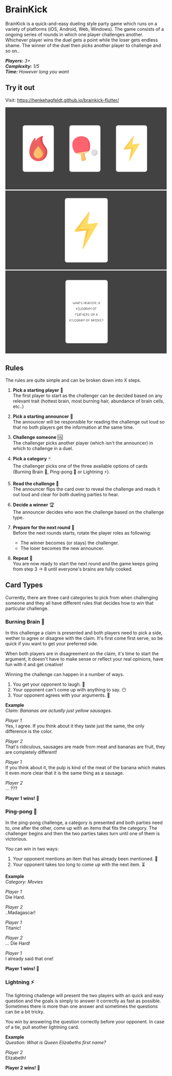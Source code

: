# BrainKick

BrainKick is a quick-and-easy dueling style party game which runs on a variety of platforms (iOS, Android, Web, Windows). The game consists of a ongoing series of rounds in which one player challenges another. Whichever player wins the duel gets a point while the loser gets endless shame. The winner of the duel then picks another player to challenge and so on..

***Players:** 3+*\
***Complexity:** 1/5*\
***Time:** However long you want*

## Try it out
Visit:
https://henkehagfeldt.github.io/brainkick-flutter/

![BrainKick Homescreen](readme_assets/brainkick_homescreen.png)
![Lightning Card](readme_assets/brainkick_lightning_chosen.png)
![Lightning Question](readme_assets/brainkick_lightning_prompt.png)



## Rules

The rules are quite simple and can be broken down into X steps.

1. **Pick a starting player** 🙋\
The first player to start as the challenger can be decided based on any relevant trait (hottest brain, most burning hair, abundance of brain cells, etc..)

2. **Pick a starting announcer** 🎤\
The announcer will be responsible for reading the challenge out loud so that no both players get the information at the same time.

3. **Challenge someone** 🆚\
The challenger picks another player (which isn't the announcer) in which to challenge in a duel.

4. **Pick a category** 🃏\
The challenger picks one of the three available options of cards (Burning Brain 🧠, Ping-pong 🏓 or Lightning ⚡).

5. **Read the challenge** 📢\
The announcer flips the card over to reveal the challenge and reads it out loud and clear for both dueling parties to hear.

6. **Decide a winner** 🏆\
The announcer decides who won the challenge based on the challenge type.

7. **Prepare for the next round** 🔀 \
Before the next rounds starts, rotate the player roles as following:
   * The winner becomes (or stays) the challenger.
   * The loser becomes the new announcer.

8. **Repeat** 🔁\
You are now ready to start the next round and the game keeps going from step 3 → 8 until everyone's brains are fully cooked.

## Card Types
Currently, there are three card categories to pick from when challenging someone and they all have different rules that decides how to win that particular challenge.

### Burning Brain 🧠
In this challenge a claim is presented and both players need to pick a side, wether to agree or disagree with the claim. It's first come first serve, so be quick if you want to get your preferred side.

When both players are in disagreement on the claim, it's time to start the argument, it doesn't have to make sense or reflect your real opinions, have fun with it and get creative!

Winning the challenge can happen in a number of ways.
1. You get your opponent to laugh. 🤣
2. Your opponent can't come up with anything to say. 😶
3. Your opponent agrees with your arguments. 🤯

**Example**\
*Claim: Bananas are actually just yellow sausages.*

*Player 1*\
Yes, I agree. If you think about it they taste just the same, the only difference is the color.

*Player 2*\
That's ridiculous, sausages are made from meat and bananas are fruit, they are completely different!

*Player 1*\
If you think about it, the pulp is kind of the meat of the banana which makes it even more clear that it is the same thing as a sausage.

*Player 2*\
... ???

**Player 1 wins!** 👑

### Ping-pong 🏓
In the ping-pong challenge, a category is presented and both parties need to, one after the other, come up with an items that fits the category. The challenger begins and then the two parties takes turn until one of them is victorious.

You can win in two ways:
1. Your opponent mentions an item that has already been mentioned. 🔁
2. Your opponent takes too long to come up with the next item. ⏳

**Example**\
*Category: Movies*

*Player 1*\
Die Hard.

*Player 2*\
..Madagascar!

*Player 1*\
Titanic!

*Player 2*\
... Die Hard!

*Player 1*\
I already said that one!

**Player 1 wins!** 👑

### Lightning ⚡
The lightning challenge will present the two players with an quick and easy question and the goals is simply to answer it correctly as fast as possible. Sometimes there is more than one answer and sometimes the questions can be a bit tricky.

You win by answering the question correctly before your opponent. In case of a tie, pull another lightning card.

**Example**\
*Question: What is Queen Elizabeths first name?*

*Player 2*\
Elizabeth!

**Player 2 wins!** 👑
